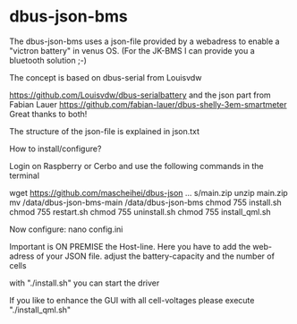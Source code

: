 # dbus-json-bms

The dbus-json-bms uses a json-file provided by a webadress to enable a "victron battery" in venus OS. (For the JK-BMS I can provide you a bluetooth solution ;-) 

The concept is based on dbus-serial from Louisvdw

https://github.com/Louisvdw/dbus-serialbattery
and the json part from Fabian Lauer
https://github.com/fabian-lauer/dbus-shelly-3em-smartmeter
Great thanks to both!

The structure of the json-file is explained in json.txt 

How to install/configure?

Login on Raspberry or Cerbo and use the following commands in the terminal

wget https://github.com/mascheihei/dbus-json ... s/main.zip 
unzip main.zip
mv /data/dbus-json-bms-main /data/dbus-json-bms
chmod 755 install.sh
chmod 755 restart.sh
chmod 755 uninstall.sh
chmod 755 install_qml.sh

Now configure:
nano config.ini

Important is ON PREMISE the Host-line. Here you have to add the web-adress of your JSON file.
adjust the battery-capacity and the number of cells

with "./install.sh" you can start the driver 

If you like to enhance the GUI with all cell-voltages please execute "./install_qml.sh"
